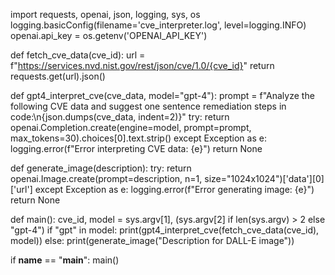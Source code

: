 import requests, openai, json, logging, sys, os
logging.basicConfig(filename='cve_interpreter.log', level=logging.INFO)
openai.api_key = os.getenv('OPENAI_API_KEY')

def fetch_cve_data(cve_id): 
    url = f"https://services.nvd.nist.gov/rest/json/cve/1.0/{cve_id}"
    return requests.get(url).json()

def gpt4_interpret_cve(cve_data, model="gpt-4"): 
    prompt = f"Analyze the following CVE data and suggest one sentence remediation steps in code:\n{json.dumps(cve_data, indent=2)}"
    try: 
        return openai.Completion.create(engine=model, prompt=prompt, max_tokens=30).choices[0].text.strip()
    except Exception as e: 
        logging.error(f"Error interpreting CVE data: {e}")
        return None

def generate_image(description): 
    try: 
        return openai.Image.create(prompt=description, n=1, size="1024x1024")['data'][0]['url']
    except Exception as e: 
        logging.error(f"Error generating image: {e}")
        return None

def main(): 
    cve_id, model = sys.argv[1], (sys.argv[2] if len(sys.argv) > 2 else "gpt-4")
    if "gpt" in model:
        print(gpt4_interpret_cve(fetch_cve_data(cve_id), model))
    else:
        print(generate_image("Description for DALL-E image"))

if __name__ == "__main__":
    main()
